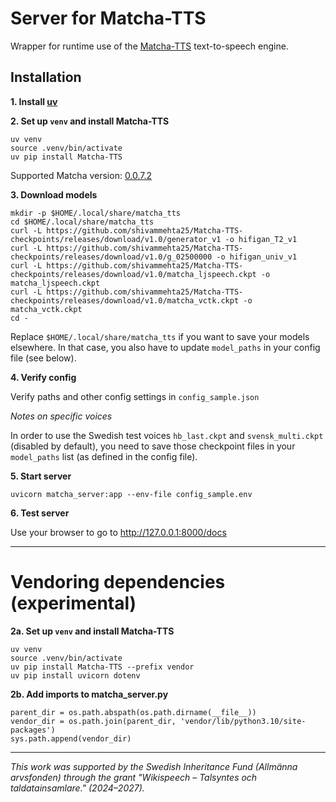 # Server for Matcha-TTS

Wrapper for runtime use of the [Matcha-TTS](https://github.com/shivammehta25/Matcha-TTS) text-to-speech engine.

## Installation

**1. Install [uv](https://docs.astral.sh/uv/getting-started/installation)**

**2. Set up `venv` and install Matcha-TTS**

```
uv venv
source .venv/bin/activate
uv pip install Matcha-TTS
```

Supported Matcha version: [0.0.7.2](https://pypi.org/project/matcha-tts/0.0.7.2)

**3. Download models**

```
mkdir -p $HOME/.local/share/matcha_tts
cd $HOME/.local/share/matcha_tts
curl -L https://github.com/shivammehta25/Matcha-TTS-checkpoints/releases/download/v1.0/generator_v1 -o hifigan_T2_v1
curl -L https://github.com/shivammehta25/Matcha-TTS-checkpoints/releases/download/v1.0/g_02500000 -o hifigan_univ_v1
curl -L https://github.com/shivammehta25/Matcha-TTS-checkpoints/releases/download/v1.0/matcha_ljspeech.ckpt -o matcha_ljspeech.ckpt
curl -L https://github.com/shivammehta25/Matcha-TTS-checkpoints/releases/download/v1.0/matcha_vctk.ckpt -o matcha_vctk.ckpt
cd -
```

Replace `$HOME/.local/share/matcha_tts` if you want to save your models elsewhere. In that case, you also have to update `model_paths` in your config file (see below).


**4. Verify config**

Verify paths and other config settings in `config_sample.json`

_Notes on specific voices_

In order to use the Swedish test voices `hb_last.ckpt` and `svensk_multi.ckpt` (disabled by default), you need to save those checkpoint files in your `model_paths` list (as defined in the config file).

**5. Start server**

```
uvicorn matcha_server:app --env-file config_sample.env
```


**6. Test server**

Use your browser to go to http://127.0.0.1:8000/docs


--------

# Vendoring dependencies (experimental)

**2a. Set up `venv` and install Matcha-TTS**

```
uv venv
source .venv/bin/activate
uv pip install Matcha-TTS --prefix vendor
uv pip install uvicorn dotenv
```

**2b. Add imports to matcha_server.py**

```
parent_dir = os.path.abspath(os.path.dirname(__file__))
vendor_dir = os.path.join(parent_dir, 'vendor/lib/python3.10/site-packages')
sys.path.append(vendor_dir)
```

---

_This work was supported by the Swedish Inheritance Fund (Allmänna arvsfonden) through the grant "Wikispeech – Talsyntes och taldatainsamlare." (2024–2027)._
